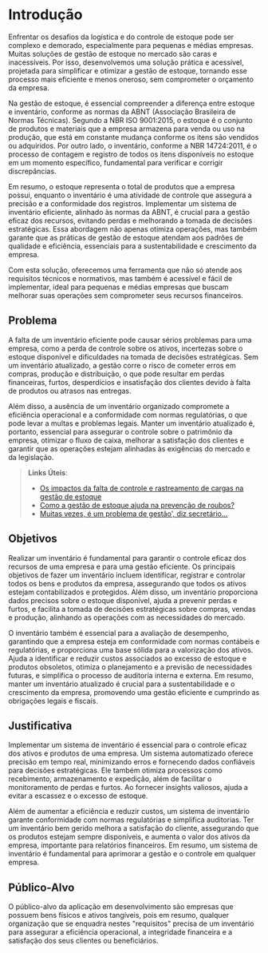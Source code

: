 # Introdução

Enfrentar os desafios da logística e do controle de estoque pode ser complexo e demorado, especialmente para pequenas e médias empresas. Muitas soluções de gestão de estoque no mercado são caras e inacessíveis. Por isso, desenvolvemos uma solução prática e acessível, projetada para simplificar e otimizar a gestão de estoque, tornando esse processo mais eficiente e menos oneroso, sem comprometer o orçamento da empresa.

Na gestão de estoque, é essencial compreender a diferença entre estoque e inventário, conforme as normas da ABNT (Associação Brasileira de Normas Técnicas). Segundo a NBR ISO 9001:2015, o estoque é o conjunto de produtos e materiais que a empresa armazena para venda ou uso na produção, que está em constante mudança conforme os itens são vendidos ou adquiridos. Por outro lado, o inventário, conforme a NBR 14724:2011, é o processo de contagem e registro de todos os itens disponíveis no estoque em um momento específico, fundamental para verificar e corrigir discrepâncias.

Em resumo, o estoque representa o total de produtos que a empresa possui, enquanto o inventário é uma atividade de controle que assegura a precisão e a conformidade dos registros. Implementar um sistema de inventário eficiente, alinhado às normas da ABNT, é crucial para a gestão eficaz dos recursos, evitando perdas e melhorando a tomada de decisões estratégicas. Essa abordagem não apenas otimiza operações, mas também garante que as práticas de gestão de estoque atendam aos padrões de qualidade e eficiência, essenciais para a sustentabilidade e crescimento da empresa.

Com esta solução, oferecemos uma ferramenta que não só atende aos requisitos técnicos e normativos, mas também é acessível e fácil de implementar, ideal para pequenas e médias empresas que buscam melhorar suas operações sem comprometer seus recursos financeiros.

## Problema

A falta de um inventário eficiente pode causar sérios problemas para uma empresa, como a perda de controle sobre os ativos, incertezas sobre o estoque disponível e dificuldades na tomada de decisões estratégicas. Sem um inventário atualizado, a gestão corre o risco de cometer erros em compras, produção e distribuição, o que pode resultar em perdas financeiras, furtos, desperdícios e insatisfação dos clientes devido à falta de produtos ou atrasos nas entregas.

Além disso, a ausência de um inventário organizado compromete a eficiência operacional e a conformidade com normas regulatórias, o que pode levar a multas e problemas legais. Manter um inventário atualizado é, portanto, essencial para assegurar o controle sobre o patrimônio da empresa, otimizar o fluxo de caixa, melhorar a satisfação dos clientes e garantir que as operações estejam alinhadas às exigências do mercado e da legislação.



> **Links Úteis**:
> - [Os impactos da falta de controle e rastreamento de cargas na gestão de estoque](https://metaro.com.br/blog/os-impactos-da-falta-de-controle-e-rastreamento-de-cargas-na-gestao-de-estoque/)
> - [Como a gestão de estoque ajuda na prevenção de roubos?](https://www.erpflex.com.br/gestao-de-estoque/)
> - [Muitas vezes, é um problema de gestão', diz secretário...](https://g1.globo.com/pe/pernambuco/noticia/2019/08/09/muitas-vezes-e-um-problema-de-gestao-diz-secretario-do-ministerio-da-saude-sobre-falta-de-medicamentos-na-rede-publica.ghtml)

## Objetivos

Realizar um inventário é fundamental para garantir o controle eficaz dos recursos de uma empresa e para uma gestão eficiente. Os principais objetivos de fazer um inventário incluem identificar, registrar e controlar todos os bens e produtos da empresa, assegurando que todos os ativos estejam contabilizados e protegidos. Além disso, um inventário proporciona dados precisos sobre o estoque disponível, ajuda a prevenir perdas e furtos, e facilita a tomada de decisões estratégicas sobre compras, vendas e produção, alinhando as operações com as necessidades do mercado.

O inventário também é essencial para a avaliação de desempenho, garantindo que a empresa esteja em conformidade com normas contábeis e regulatórias, e proporciona uma base sólida para a valorização dos ativos. Ajuda a identificar e reduzir custos associados ao excesso de estoque e produtos obsoletos, otimiza o planejamento e a previsão de necessidades futuras, e simplifica o processo de auditoria interna e externa. Em resumo, manter um inventário atualizado é crucial para a sustentabilidade e o crescimento da empresa, promovendo uma gestão eficiente e cumprindo as obrigações legais e fiscais.

## Justificativa


Implementar um sistema de inventário é essencial para o controle eficaz dos ativos e produtos de uma empresa. Um sistema automatizado oferece precisão em tempo real, minimizando erros e fornecendo dados confiáveis para decisões estratégicas. Ele também otimiza processos como recebimento, armazenamento e expedição, além de facilitar o monitoramento de perdas e furtos. Ao fornecer insights valiosos, ajuda a evitar a escassez e o excesso de estoque.

Além de aumentar a eficiência e reduzir custos, um sistema de inventário garante conformidade com normas regulatórias e simplifica auditorias. Ter um inventário bem gerido melhora a satisfação do cliente, assegurando que os produtos estejam sempre disponíveis, e aumenta o valor dos ativos da empresa, importante para relatórios financeiros. Em resumo, um sistema de inventário é fundamental para aprimorar a gestão e o controle em qualquer empresa.


## Público-Alvo

O público-alvo da aplicação em desenvolvimento são empresas que possuem bens físicos e ativos tangíveis, pois em resumo, qualquer organização que se enquadra nestes "requisitos" precisa de um inventário para assegurar a eficiência operacional, a integridade financeira e a satisfação dos seus clientes ou beneficiários.
